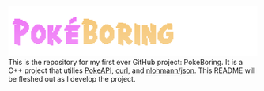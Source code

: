 ![HeaderImage](assets/images/readme_header.png)
This is the repository for my first ever GitHub project: PokeBoring. It is a C++ project that utilies [PokeAPI](https://pokeapi.co/), [curl](https://github.com/curl/curl), and [nlohmann/json](https://github.com/nlohmann/json). This README will be fleshed out as I develop the project.
